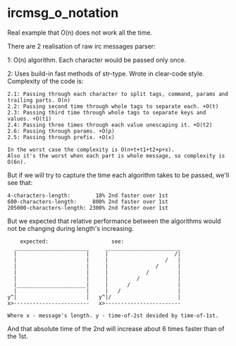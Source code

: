 # ircmsg_o_notation
Real example that O(n) does not work all the time.

There are 2 realisation of raw irc messages parser:

1: O(n) algorithm. Each character would be passed only once.
	
2: Uses build-in fast methods of str-type. Wrote in clear-code style. Complexity of the code is:

	2.1: Passing through each character to split tags, command, params and trailing parts. O(n)
	2.2: Passing second time through whole tags to separate each. +O(t)
	2.3: Passing third time through whole tags to separate keys and values. +O(t1)
	2.4: Passing three times through each value unescaping it. +O(t2)
	2.6: Passing through params. +O(p)
	2.5: Passing through prefix. +O(x)
		
	In the worst case the complexity is O(n+t+t1+t2+p+x). 
	Also it's the worst when each part is whole message, so complexity is O(6n).

 But if we will try to capture the time each algorithm takes to be passed, we'll see that:

	4-characters-length:        18% 2nd faster over 1st
	600-characters-length:     800% 2nd faster over 1st
	205000-characters-length: 2300% 2nd faster over 1st
	
But we expected that relative performance between the algorithms would not be changing during length's increasing.

		expected:                    see:
	  ________________________     ________________________
	  |                      |     |                     /|
	  |                      |     |                  /   |
	  |                      |     |               /      |
	  |                      |     |            /         |
	  |                      |     |         /            |
	  |______________________|     |      /               |
	  |                      |     |   /                  |
	y^|                      |   y^|/                     |
	x>------------------------   x>------------------------
	
	Where x - message's length. y - time-of-2st devided by time-of-1st.
	

And that absolute time of the 2nd will increase about 6 times faster than of the 1st. 
